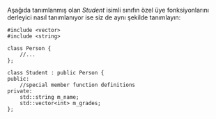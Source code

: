Aşağıda tanımlanmış olan _Student_ isimli sınıfın özel üye fonksiyonlarını derleyici nasıl tanımlanıyor ise siz de aynı şekilde tanımlayın:

```
#include <vector>
#include <string>

class Person {
	//...
};

class Student : public Person {
public:
    //special member function definitions
private:
	std::string m_name;
	std::vector<int> m_grades;
};
``` 
